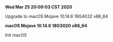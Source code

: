 **Wed Mar 25 20:09:03 CST 2020**

Upgrade to macOS Mojave 10.14.6 18G4032 x86_64

**macOS Mojave 10.14.6 18G3020 x86_64**

Init macOS
